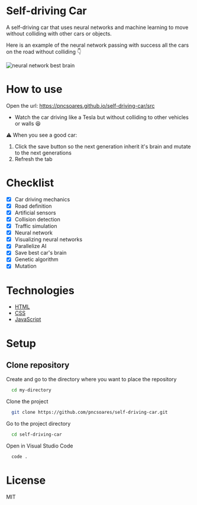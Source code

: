 # Self-driving Car

A self-driving car that uses neural networks and machine learning to move without colliding with other cars or objects.

Here is an example of the neural network passing with success all the cars on the road without colliding 👇

![neural network best brain](./.github/neural-network-best-brain.gif)

# How to use

Open the url: https://pncsoares.github.io/self-driving-car/src

- Watch the car driving like a Tesla but without colliding to other vehicles or walls 😆

⚠️ When you see a good car:
1. Click the save button so the next generation inherit it's brain and mutate to the next generations
2. Refresh the tab

# Checklist

- [x] Car driving mechanics
- [x] Road definition
- [x] Artificial sensors
- [x] Collision detection
- [x] Traffic simulation
- [x] Neural network
- [x] Visualizing neural networks
- [x] Parallelize AI
- [x] Save best car's brain
- [x] Genetic algorithm
- [x] Mutation

# Technologies

- [HTML](https://developer.mozilla.org/en-US/docs/Web/HTML)
- [CSS](https://developer.mozilla.org/en-US/docs/Web/CSS)
- [JavaScript](https://developer.mozilla.org/en-US/docs/Web/JavaScript)

# Setup

## Clone repository

Create and go to the directory where you want to place the repository

```bash
  cd my-directory
```

Clone the project

```bash
  git clone https://github.com/pncsoares/self-driving-car.git
```

Go to the project directory

```bash
  cd self-driving-car
```

Open in Visual Studio Code

```bash
  code .
```

# License

MIT